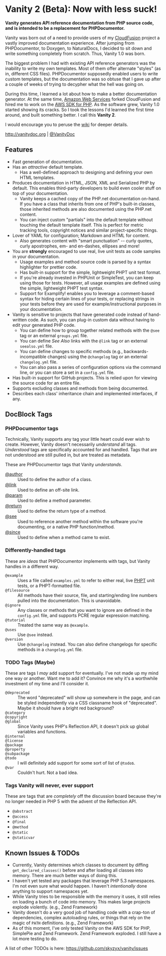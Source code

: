 # Vanity 2 (Beta): Now with less suck!

**Vanity generates API reference documentation from PHP source code, and is intended to be a replacement for PHPDocumentor.**

Vanity was born out of a need to provide users of my [CloudFusion](http://getcloudfusion.com) project a vastly improved
documentation experience. After jumping from PHPDocumentor, to Doxygen, to NaturalDocs, I decided to sit down and write
something completely from scratch. Thus, Vanity 1.0 was born.

The biggest problem I had with existing API reference generators was the inability to write my own templates. Most of them
offer alternate "styles" (as in, different CSS files). PHPDocumentor supposedly enabled users to write custom templates, but
the documentation was so obtuse that I gave up after a couple of weeks of trying to decypher what the hell was going on.

During this time, I learned a lot about how to make a better documentation generator. At the same time,
[Amazon Web Services](http://aws.amazon.com) forked CloudFusion and hired me to work on the
[AWS SDK for PHP](http://aws.amazon.com/sdkforphp). As the software grew, Vanity 1.0 started showing its cracks. So I took
the lessons I'd learned the first time around, and built something better. I call this **Vanity 2**.

I would encourage you to peruse the [wiki](https://github.com/skyzyx/vanity/wiki) for deeper details.

<http://vanitydoc.org> | [@VanityDoc](http://twitter.com/vanitydoc)


## Features

* Fast generation of documentation.
* Has an _attractive_ default template.
	* Has a well-defined approach to designing and defining your own HTML templates.
* Produces documentation in HTML, JSON, XML and Serialized PHP by default. This enables third-party developers to build even cooler stuff on top of your documentation.
	* Vanity keeps a cached copy of the PHP.net documentation on-hand. If you have a class that inherits from one of PHP's built-in classes, those inherited methods are also documented using the PHP.net content.
	* You can inject custom "partials" into the default template without touching the default template itself. This is perfect for metric tracking tools, copyright notices and similar project-specific things.
* Lover of YAML for configuration; Markdown and HTML for content.
	* Also generates content with "smart punctuation" -- curly quotes, curly apostrophes, em- and en-dashes, ellipses and more!
* You are **strongly** encouraged to use real, live unit tests as code samples in your documentation.
	* Usage examples and method source code is parsed by a syntax highlighter for prettier code.
	* Has built-in support for the simple, lightweight PHPT unit test format.
	* If you're already invested in PHPUnit or SimpleTest, you can keep using those for tests. However, all usage examples are defined using the simple, lightweight PHPT test syntax.
	* Support for Examplify! enables you to leverage a comment-based syntax for hiding certain lines of your tests, or replacing strings in your tests before they are used for example/instructional purposes in your documentation.
* Vanity is sensitive to projects that have generated code instead of hand-written code. As such, you can plug-in custom data without having to edit your generated PHP code.
	* You can define how to group together related methods with the `@see` tag or an external `groups.yml` file.
	* You can define _See Also_ links with the `@link` tag or an external `seealso.yml` file.
	* You can define changes to specific methods (e.g., backwards-incompatible changes) using the `@changelog` tag or an external `changelog.yml` file.
	* You can also pass a series of configuration options via the command line, or you can store a set in a `config.yml` file.
* Has built-in support for GitHub projects. This is relied upon for viewing the source code for an entire file.
* Supports excluding classes and methods from being documented.
* Describes each class' inheritance chain and implemented interfaces, if any.


## DocBlock Tags

### PHPDocumentor tags

Technically, Vanity supports any tag your little heart could ever wish to create. However, Vanity doesn't necessarily
_understand_ all tags. _Understood_ tags are specifically accounted for and handled. Tags that are not understood are
still pulled in, but are treated as metadata.

These are PHPDocumentor tags that Vanity _understands_.

<dl>
	<dt><a href="http://manual.phpdoc.org/HTMLSmartyConverter/HandS/phpDocumentor/tutorial_tags.author.pkg.html">@author</a></dt>
	<dd>Used to define the author of a class.</dd>
	<dt><a href="http://manual.phpdoc.org/HTMLSmartyConverter/HandS/phpDocumentor/tutorial_tags.link.pkg.html">@link</a></dt>
	<dd>Used to define an off-site link.</dd>
	<dt><a href="http://manual.phpdoc.org/HTMLSmartyConverter/HandS/phpDocumentor/tutorial_tags.param.pkg.html">@param</a></dt>
	<dd>Used to define a method parameter.</dd>
	<dt><a href="http://manual.phpdoc.org/HTMLSmartyConverter/HandS/phpDocumentor/tutorial_tags.return.pkg.html">@return</a></dt>
	<dd>Used to define the return type of a method.</dd>
	<dt><a href="http://manual.phpdoc.org/HTMLSmartyConverter/HandS/phpDocumentor/tutorial_tags.see.pkg.html">@see</a></dt>
	<dd>Used to reference another method within the software you're documenting, or a native PHP function/method.</dd>
	<dt><a href="http://manual.phpdoc.org/HTMLSmartyConverter/HandS/phpDocumentor/tutorial_tags.since.pkg.html">@since</a></dt>
	<dd>Used to define when a method came to exist.</dd>
</dl>

### Differently-handled tags

These are _ideas_ that PHPDocumentor implements with tags, but Vanity handles in a different way.

<dl>
	<dt><code>@example</code></dt>
	<dd>Uses a file called <code>examples.yml</code> to refer to either real, live <a href="http://qa.php.net/write-test.php">PHPT</a> unit tests, or a PHPT-formatted file.</dd>
	<dt><code>@filesource</code></dt>
	<dd>All methods have their source, file, and starting/ending line numbers pulled into the documentation. This is unavoidable.</dd>
	<dt><code>@ignore</code></dt>
	<dd>Any classes or methods that you want to ignore are defined in the <code>config.yml</code> file, and supports PCRE regular expression matching.</dd>
	<dt><code>@tutorial</code></dt>
	<dd>Treated the same way as <code>@example</code>.</dd>
	<dt><code>@uses</code></dt>
	<dd>Use <code>@see</code> instead.</dd>
	<dt><code>@version</code></dt>
	<dd>Use <code>@changelog</code> instead. You can also define changelogs for specific methods in a <code>changelog.yml</code> file.</dd>
</dl>

### TODO Tags (Maybe)

These are tags I _may_ add support for eventually. I've not made up my mind one way or another. Want me to add it?
Convince me why it's a worthwhile investment of my time and I'll consider it.

<dl>
	<dt><code>@deprecated</code></dt>
	<dd>The word "deprecated" will show up somewhere in the page, and can be styled independently via a CSS classname hook of "deprecated". Maybe it should have a bright red background?</dd>
	<dt><code>@category</code></dt>
	<dt><code>@copyright</code></dt>
	<dt><code>@global</code></dt>
	<dd>Since Vanity uses PHP's Reflection API, it doesn't pick up global variables and functions.</dd>
	<dt><code>@internal</code></dt>
	<dt><code>@license</code></dt>
	<dt><code>@package</code></dt>
	<dt><code>@property</code></dt>
	<dt><code>@subpackage</code></dt>
	<dt><code>@todo</code></dt>
	<dd>I will definitely add support for some sort of list of <code>@todo</code>s.</dd>
	<dt><code>@var</code></dt>
	<dd>Couldn't hurt. Not a bad idea.</dd>
</dl>

### Tags Vanity will never, ever support

These are tags that are _completely_ off the discussion board because they're no longer needed in PHP 5 with the advent
of the Reflection API.

* `@abstract`
* `@access`
* `@final`
* `@method`
* `@static`
* `@staticvar`


## Known Issues & TODOs

* Currently, Vanity determines which classes to document by diffing <code>get_declared_classes()</code> before and after loading all classes into memory. There are much better ways of doing this.
* I haven't yet tested any packages that leverage PHP 5.3 namespaces. I'm not even sure what would happen. I haven't _intentionally_ done anything to support namespaces yet.
* While Vanity tries to be responsible with the memory it uses, it still relies on loading a bunch of code into memory. This makes large projects explode violently. (e.g., Zend Framework)
* Vanity doesn't do a very good job of handling code with a crap-ton of dependencies, complex autoloading rules, or things that rely on the magic of `PATH` definitions. (e.g., Zend Framework)
* As of this moment, I've only tested Vanity on the AWS SDK for PHP, SimplePie and Zend Framework. Zend Framework exploded. I still have a lot more testing to do.

A list of other TODOs is here: <https://github.com/skyzyx/vanity/issues>
